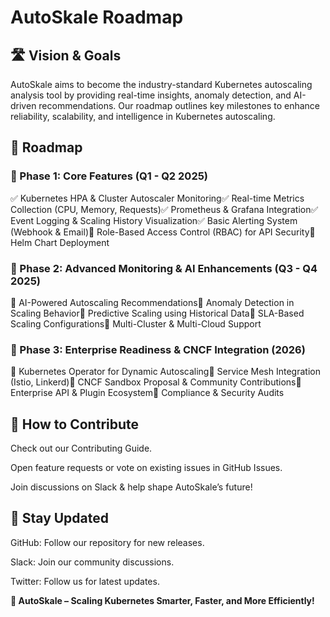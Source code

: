 # AutoSkale Roadmap

## 🛣️ Vision & Goals

AutoSkale aims to become the industry-standard Kubernetes autoscaling analysis tool by providing real-time insights, anomaly detection, and AI-driven recommendations. Our roadmap outlines key milestones to enhance reliability, scalability, and intelligence in Kubernetes autoscaling.

## 📅 Roadmap

### 🔹 Phase 1: Core Features (Q1 - Q2 2025)

✅ Kubernetes HPA & Cluster Autoscaler Monitoring✅ Real-time Metrics Collection (CPU, Memory, Requests)✅ Prometheus & Grafana Integration✅ Event Logging & Scaling History Visualization✅ Basic Alerting System (Webhook & Email)🔲 Role-Based Access Control (RBAC) for API Security🔲 Helm Chart Deployment

### 🔹 Phase 2: Advanced Monitoring & AI Enhancements (Q3 - Q4 2025)

🔲 AI-Powered Autoscaling Recommendations🔲 Anomaly Detection in Scaling Behavior🔲 Predictive Scaling using Historical Data🔲 SLA-Based Scaling Configurations🔲 Multi-Cluster & Multi-Cloud Support

### 🔹 Phase 3: Enterprise Readiness & CNCF Integration (2026)

🔲 Kubernetes Operator for Dynamic Autoscaling🔲 Service Mesh Integration (Istio, Linkerd)🔲 CNCF Sandbox Proposal & Community Contributions🔲 Enterprise API & Plugin Ecosystem🔲 Compliance & Security Audits

## 📌 How to Contribute

Check out our Contributing Guide.

Open feature requests or vote on existing issues in GitHub Issues.

Join discussions on Slack & help shape AutoSkale’s future!

## 🏁 Stay Updated

GitHub: Follow our repository for new releases.

Slack: Join our community discussions.

Twitter: Follow us for latest updates.

**🚀 AutoSkale – Scaling Kubernetes Smarter, Faster, and More Efficiently!**

